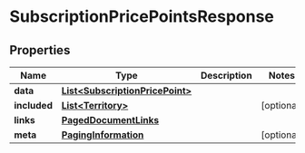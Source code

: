 

# SubscriptionPricePointsResponse


## Properties

| Name | Type | Description | Notes |
|------------ | ------------- | ------------- | -------------|
|**data** | [**List&lt;SubscriptionPricePoint&gt;**](SubscriptionPricePoint.md) |  |  |
|**included** | [**List&lt;Territory&gt;**](Territory.md) |  |  [optional] |
|**links** | [**PagedDocumentLinks**](PagedDocumentLinks.md) |  |  |
|**meta** | [**PagingInformation**](PagingInformation.md) |  |  [optional] |



